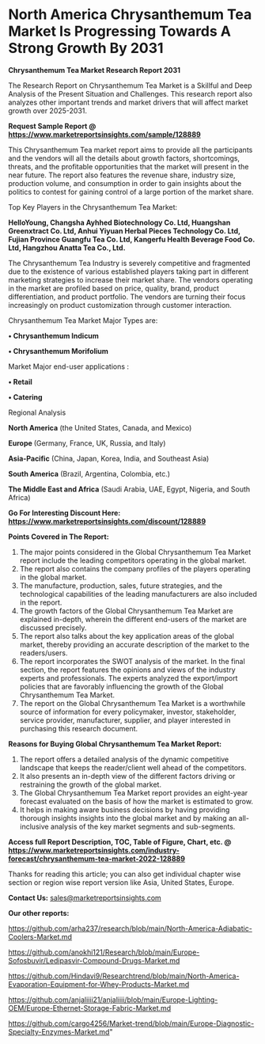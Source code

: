# North America Chrysanthemum Tea Market Is Progressing Towards A Strong Growth By 2031

<strong>Chrysanthemum Tea Market Research Report 2031</strong>

The Research Report on Chrysanthemum Tea Market is a Skillful and Deep Analysis of the Present Situation and Challenges. This research report also analyzes other important trends and market drivers that will affect market growth over 2025-2031.

<strong>Request Sample Report @ <a href=https://www.marketreportsinsights.com/sample/128889>https://www.marketreportsinsights.com/sample/128889</a></strong>

This Chrysanthemum Tea market report aims to provide all the participants and the vendors will all the details about growth factors, shortcomings, threats, and the profitable opportunities that the market will present in the near future. The report also features the revenue share, industry size, production volume, and consumption in order to gain insights about the politics to contest for gaining control of a large portion of the market share.

Top Key Players in the Chrysanthemum Tea Market:

<strong>HelloYoung, Changsha Ayhhed Biotechnology Co. Ltd, Huangshan Greenxtract Co. Ltd, Anhui Yiyuan Herbal Pieces Technology Co. Ltd, Fujian Province Guangfu Tea Co. Ltd, Kangerfu Health Beverage Food Co. Ltd, Hangzhou Anatta Tea Co., Ltd.</strong>

The Chrysanthemum Tea Industry is severely competitive and fragmented due to the existence of various established players taking part in different marketing strategies to increase their market share. The vendors operating in the market are profiled based on price, quality, brand, product differentiation, and product portfolio. The vendors are turning their focus increasingly on product customization through customer interaction.

Chrysanthemum Tea Market Major Types are:

<strong>• Chrysanthemum Indicum

• Chrysanthemum Morifolium</strong>

Market Major end-user applications :

<strong>• Retail

• Catering</strong>

Regional Analysis

</u><strong><b>North America</b></strong> (the United States, Canada, and Mexico)

<strong><b>Europe </b></strong>(Germany, France, UK, Russia, and Italy)

<strong><b>Asia-Pacific</b></strong> (China, Japan, Korea, India, and Southeast Asia)

<strong><b>South America</b></strong> (Brazil, Argentina, Colombia, etc.)

<strong><b>The Middle East and Africa</b></strong> (Saudi Arabia, UAE, Egypt, Nigeria, and South Africa)

<strong>Go For Interesting Discount Here: <a href=https://www.marketreportsinsights.com/discount/128889>https://www.marketreportsinsights.com/discount/128889</a></strong>

<strong>Points Covered in The Report:</strong>
<ol>
  <li>The major points considered in the Global Chrysanthemum Tea Market report include the leading competitors operating in the global market.</li>
  <li>The report also contains the company profiles of the players operating in the global market.</li>
  <li>The manufacture, production, sales, future strategies, and the technological capabilities of the leading manufacturers are also included in the report.</li>
  <li>The growth factors of the Global Chrysanthemum Tea Market are explained in-depth, wherein the different end-users of the market are discussed precisely.</li>
  <li>The report also talks about the key application areas of the global market, thereby providing an accurate description of the market to the readers/users.</li>
  <li>The report incorporates the SWOT analysis of the market. In the final section, the report features the opinions and views of the industry experts and professionals. The experts analyzed the export/import policies that are favorably influencing the growth of the Global Chrysanthemum Tea Market.</li>
  <li>The report on the Global Chrysanthemum Tea Market is a worthwhile source of information for every policymaker, investor, stakeholder, service provider, manufacturer, supplier, and player interested in purchasing this research document.</li>
</ol>
<strong>Reasons for Buying Global Chrysanthemum Tea Market Report:</strong>

<ol>
  <li>The report offers a detailed analysis of the dynamic competitive landscape that keeps the reader/client well ahead of the competitors.</li>
  <li>It also presents an in-depth view of the different factors driving or restraining the growth of the global market.</li>
  <li>The Global Chrysanthemum Tea Market report provides an eight-year forecast evaluated on the basis of how the market is estimated to grow.</li>
  <li>It helps in making aware business decisions by having providing thorough insights insights into the global market and by making an all-inclusive analysis of the key market segments and sub-segments.</li>
</ol>
<strong>Access full Report Description, TOC, Table of Figure, Chart, etc. @ <a href=https://www.marketreportsinsights.com/industry-forecast/chrysanthemum-tea-market-2022-128889>https://www.marketreportsinsights.com/industry-forecast/chrysanthemum-tea-market-2022-128889</a></strong>


Thanks for reading this article; you can also get individual chapter wise section or region wise report version like Asia, United States, Europe.

<strong>Contact Us:</strong>
sales@marketreportsinsights.com

<strong>Our other reports:</strong>

<a href=https://github.com/arha237/research/blob/main/North-America-Adiabatic-Coolers-Market.md>https://github.com/arha237/research/blob/main/North-America-Adiabatic-Coolers-Market.md</a>

<a href=https://github.com/anokhi121/Research/blob/main/Europe-Sofosbuvir/Ledipasvir-Compound-Drugs-Market.md>https://github.com/anokhi121/Research/blob/main/Europe-Sofosbuvir/Ledipasvir-Compound-Drugs-Market.md</a>

<a href=https://github.com/Hindavi9/Researchtrend/blob/main/North-America-Evaporation-Equipment-for-Whey-Products-Market.md>https://github.com/Hindavi9/Researchtrend/blob/main/North-America-Evaporation-Equipment-for-Whey-Products-Market.md</a>

<a href=https://github.com/anjaliiii21/anjaliiii/blob/main/Europe-Lighting-OEM/Europe-Ethernet-Storage-Fabric-Market.md>https://github.com/anjaliiii21/anjaliiii/blob/main/Europe-Lighting-OEM/Europe-Ethernet-Storage-Fabric-Market.md</a>

<a href=https://github.com/cargo4256/Market-trend/blob/main/Europe-Diagnostic-Specialty-Enzymes-Market.md>https://github.com/cargo4256/Market-trend/blob/main/Europe-Diagnostic-Specialty-Enzymes-Market.md</a>"
